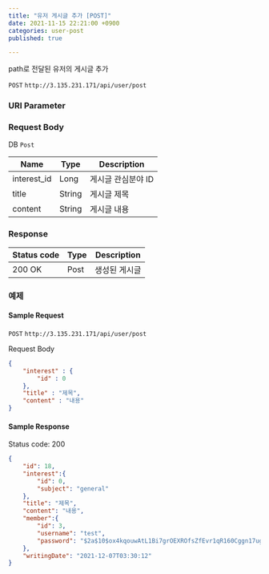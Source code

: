 ```yaml
---
title: "유저 게시글 추가 [POST]"
date: 2021-11-15 22:21:00 +0900
categories: user-post
published: true

---
```


path로 전달된 유저의 게시글 추가

`POST` `http://3.135.231.171/api/user/post`

### URI Parameter

### Request Body

DB `Post`

| Name        | Type   | Description        |
| ----------- | ------ | ------------------ |
| interest_id | Long   | 게시글 관심분야 ID |
| title       | String | 게시글 제목        |
| content     | String | 게시글 내용        |

### Response

| Status code | Type | Description   |
| ----------- | ---- | ------------- |
| 200 OK      | Post | 생성된 게시글 |



### 예제

#### Sample Request

`POST` `http://3.135.231.171/api/user/post`

Request Body

```json
{
    "interest" : {
        "id" : 0
    },
    "title" : "제목",
    "content" : "내용"
}
```

#### Sample Response

Status code: 200

```json
{
    "id": 18,
    "interest":{
        "id": 0,
        "subject": "general"
    },
    "title": "제목",
    "content": "내용",
    "member":{
        "id": 3,
        "username": "test",
        "password": "$2a$10$ox4kqouwAtL1Bi7grOEXROfsZfEvr1qR160Cggn17ugdoPbNjLqvO"
    },
    "writingDate": "2021-12-07T03:30:12"
}
```

